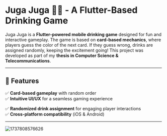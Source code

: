 # Juga Juga 🎴🍻 - A Flutter-Based Drinking Game  

Juga Juga is a **Flutter-powered mobile drinking game** designed for fun and interactive gameplay. The game is based on **card-based mechanics**, where players guess the color of the next card. If they guess wrong, drinks are assigned randomly, keeping the excitement going! This project was developed as part of my **thesis in Computer Science & Telecommunications**.  

---

## 🚀 Features  

✅ **Card-based gameplay** with random order  
✅ **Intuitive UI/UX** for a seamless gaming experience

✅ **Randomized drink assignment** for engaging player interactions  
✅ **Cross-platform compatibility** (iOS & Android)  

---




![1737808576626](https://github.com/user-attachments/assets/ca31e828-f7c8-4961-a7ae-ab9c4658b706)

